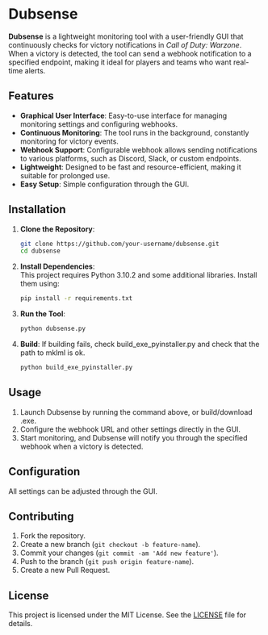 # Dubsense

**Dubsense** is a lightweight monitoring tool with a user-friendly GUI that continuously checks for victory notifications in *Call of Duty: Warzone*. When a victory is detected, the tool can send a webhook notification to a specified endpoint, making it ideal for players and teams who want real-time alerts.

## Features

- **Graphical User Interface**: Easy-to-use interface for managing monitoring settings and configuring webhooks.
- **Continuous Monitoring**: The tool runs in the background, constantly monitoring for victory events.
- **Webhook Support**: Configurable webhook allows sending notifications to various platforms, such as Discord, Slack, or custom endpoints.
- **Lightweight**: Designed to be fast and resource-efficient, making it suitable for prolonged use.
- **Easy Setup**: Simple configuration through the GUI.

## Installation

1. **Clone the Repository**:
    ```bash
    git clone https://github.com/your-username/dubsense.git
    cd dubsense
    ```

2. **Install Dependencies**:  
    This project requires Python 3.10.2 and some additional libraries. Install them using:
    ```bash
    pip install -r requirements.txt
    ```

3. **Run the Tool**:
    ```bash
    python dubsense.py

4. **Build**:
    If building fails, check build_exe_pyinstaller.py and check that the path to mklml is ok.
    ```bash
    python build_exe_pyinstaller.py
    ```

## Usage

1. Launch Dubsense by running the command above, or build/download .exe.
2. Configure the webhook URL and other settings directly in the GUI.
3. Start monitoring, and Dubsense will notify you through the specified webhook when a victory is detected.

## Configuration

All settings can be adjusted through the GUI.

## Contributing

1. Fork the repository.
2. Create a new branch (`git checkout -b feature-name`).
3. Commit your changes (`git commit -am 'Add new feature'`).
4. Push to the branch (`git push origin feature-name`).
5. Create a new Pull Request.

## License

This project is licensed under the MIT License. See the [LICENSE](LICENSE) file for details.

